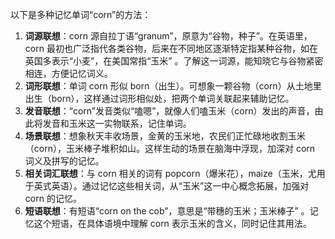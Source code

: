 以下是多种记忆单词“corn”的方法：
1. **词源联想**：corn 源自拉丁语“granum”，原意为“谷物，种子”。在英语里，corn 最初也广泛指代各类谷物，后来在不同地区逐渐特定指某种谷物，如在英国多表示“小麦”，在美国常指“玉米” 。了解这一词源，能知晓它与谷物紧密相连，方便记忆词义。
2. **词形联想**：单词 corn 形似 born（出生）。可想象一颗谷物（corn）从土地里出生（born），这样通过词形相似处，把两个单词关联起来辅助记忆。
3. **发音联想**：“corn”发音类似“嗑嗯”，就像人们嗑玉米（corn）发出的声音，由此将发音和玉米这一实物联系，记住单词。
4. **场景联想**：想象秋天丰收场景，金黄的玉米地，农民们正忙碌地收割玉米（corn），玉米棒子堆积如山。这样生动的场景在脑海中浮现，加深对 corn 词义及拼写的记忆。
5. **相关词汇联想**：与 corn 相关的词有 popcorn（爆米花），maize（玉米，尤用于英式英语）。通过记忆这些相关词，从“玉米”这一中心概念拓展，加强对 corn 的记忆。
6. **短语联想**：有短语“corn on the cob”，意思是“带穗的玉米；玉米棒子” 。记忆这个短语，在具体语境中理解 corn 表示玉米的含义，同时记住其用法。 